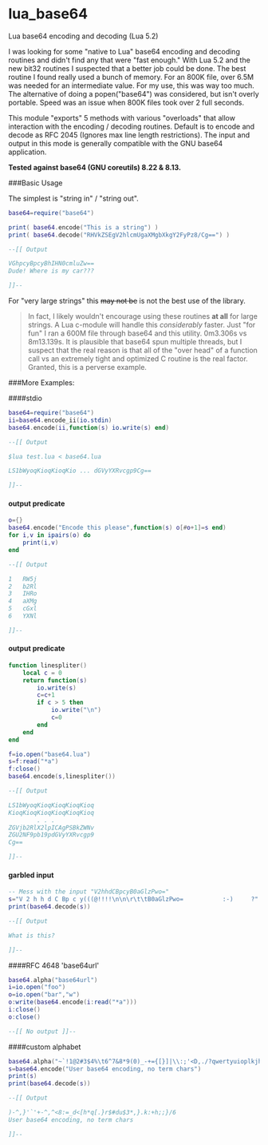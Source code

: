 lua_base64
==========

Lua base64 encoding and decoding (Lua 5.2)

I was looking for some "native to Lua" base64 encoding and decoding routines
and didn't find any that were "fast enough." With Lua 5.2 and the new bit32
routines I suspected that a better job could be done. The best routine I found
really used a bunch of memory. For an 800K file, over 6.5M was needed for an
intermediate value. For my use, this was way too much. The alternative of
doing a popen("base64") was considered, but isn't overly portable.  Speed was
an issue when 800K files took over 2 full seconds.

This module "exports" 5 methods with various "overloads" that allow
interaction with the encoding / decoding routines. Default is to encode and
decode as RFC 2045 (Ignores max line length restrictions). The input and
output in this mode is generally compatible with the GNU base64 application.

**Tested against base64 (GNU coreutils) 8.22 & 8.13.**


###Basic Usage

The simplest is "string in" / "string out".

```lua
base64=require("base64")

print( base64.encode("This is a string") )
print( base64.decode("RHVkZSEgV2hlcmUgaXMgbXkgY2FyPz8/Cg==") )

--[[ Output

VGhpcyBpcyBhIHN0cmluZw==
Dude! Where is my car???

]]--
```

For "very large strings" this ~~may not be~~ is not the best use of the
library.
> In fact, I likely wouldn't encourage using these routines **at all**
for large strings. A Lua c-module will handle this _considerably_ faster. Just
"for fun" I ran a 600M file through base64 and this utility. 0m3.306s vs
8m13.139s. It is plausible that base64 spun multiple threads, but I suspect
that the real reason is that all of the "over head" of a function call vs an
extremely tight and optimized C routine is the real factor. Granted, this is a
perverse example.


###More Examples:

####stdio
```lua
base64=require("base64")
ii=base64.encode_ii(io.stdin)
base64.encode(ii,function(s) io.write(s) end)

--[[ Output

$lua test.lua < base64.lua

LS1bWyoqKioqKioqKio ... dGVyYXRvcgp9Cg==

]]--
```

#### output predicate
```lua
o={}
base64.encode("Encode this please",function(s) o[#o+1]=s end)
for i,v in ipairs(o) do
    print(i,v)
end

--[[ Output

1   RW5j
2   b2Rl
3   IHRo
4   aXMg
5   cGxl
6   YXNl

]]--
```

#### output predicate
```lua
function linespliter()
    local c = 0
    return function(s)
        io.write(s)
        c=c+1
        if c > 5 then
            io.write("\n")
            c=0
        end
    end
end

f=io.open("base64.lua")
s=f:read("*a")
f:close()
base64.encode(s,linespliter())

--[[ Output

LS1bWyoqKioqKioqKioqKioq
KioqKioqKioqKioqKioqKioq
        . . .
ZGVjb2RlX2lpICAgPSBkZWNv
ZGU2NF9pb19pdGVyYXRvcgp9
Cg==

]]--
```


#### garbled input
```lua
-- Mess with the input "V2hhdCBpcyB0aGlzPwo="
s="V 2 h h d C Bp c y(((@!!!!\n\n\r\t\tB0aGlzPwo=           :-)     ?"
print(base64.decode(s))

--[[ Output

What is this?

]]--
```


####RFC 4648 'base64url'
```lua
base64.alpha("base64url")
i=io.open("foo")
o=io.open("bar","w")
o:write(base64.encode(i:read("*a")))
i:close()
o:close()

--[[ No output ]]--
```

####custom alphabet
```lua
base64.alpha("~`!1@2#3$4%\t6^7&8*9(0)_-+={[}]|\\:;'<D,./?qwertyuioplkjhgfdsazxcv","")
s=base64.encode("User base64 encoding, no term chars")
print(s)
print(base64.decode(s))

--[[ Output

)-^,}'`'+-^,^<8:=_d<[h*q[.}r$#du$3*,}.k:+h;;}/6
User base64 encoding, no term chars

]]--
```
